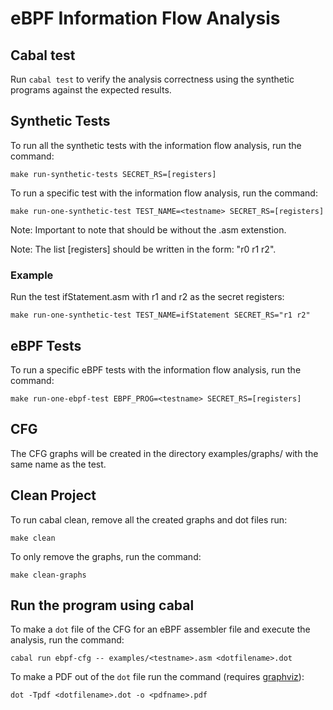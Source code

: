 eBPF Information Flow Analysis
=======================

Cabal test
-------------
Run ``` cabal test ``` to verify the analysis correctness using the synthetic programs 
against the expected results.

Synthetic Tests
-------------
To run all the synthetic tests with the information flow analysis, run the command:

```
make run-synthetic-tests SECRET_RS=[registers]
```

To run a specific test with the information flow analysis, run the command:

```
make run-one-synthetic-test TEST_NAME=<testname> SECRET_RS=[registers]
```
Note: Important to note that <testname> should be without the .asm extenstion.

Note: The list [registers] should be written in the form: "r0 r1 r2".

### Example
Run the test ifStatement.asm with r1 and r2 as the secret registers:

```
make run-one-synthetic-test TEST_NAME=ifStatement SECRET_RS="r1 r2"
```

eBPF Tests
-------------
To run a specific eBPF tests with the information flow analysis, run the command:

```
make run-one-ebpf-test EBPF_PROG=<testname> SECRET_RS=[registers]
```

CFG
-------------
The CFG graphs will be created in the directory examples/graphs/ with the same name as the test. 

Clean Project
-------------
To run cabal clean, remove all the created graphs and dot files run:

```
make clean
```

To only remove the graphs, run the command:

```
make clean-graphs
```

Run the program using cabal
-----------------
To make a `dot` file of the CFG for an eBPF assembler file and execute
the analysis, run the command:

```
cabal run ebpf-cfg -- examples/<testname>.asm <dotfilename>.dot
```

To make a PDF out of the `dot` file run the command (requires
[graphviz](https://graphviz.org/)):

```
dot -Tpdf <dotfilename>.dot -o <pdfname>.pdf
```
